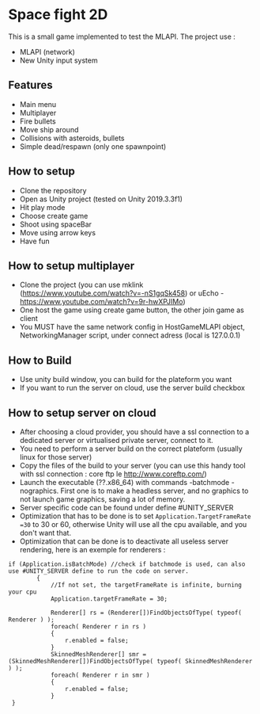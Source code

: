 # Space fight 2D

This is a small game implemented to test the MLAPI. The project use :

- MLAPI (network)
- New Unity input system 

## Features

- Main menu
- Multiplayer
- Fire bullets
- Move ship around
- Collisions with asteroids, bullets
- Simple dead/respawn (only one spawnpoint)

## How to setup

* Clone the repository
* Open as Unity project (tested on Unity 2019.3.3f1)
* Hit play mode
* Choose create game
* Shoot using spaceBar
* Move using arrow keys
* Have fun

## How to setup multiplayer

* Clone the project (you can use mklink (https://www.youtube.com/watch?v=-nS1gqSk458)  or uEcho - https://www.youtube.com/watch?v=9r-hwXPJIMo)
* One host the game using create game button, the other join game as client
* You MUST have the same network config in HostGameMLAPI object, NetworkingManager script, under connect adress (local is 127.0.0.1)

## How to Build

* Use unity build window, you can build for the plateform you want
* If you want to run the server on cloud, use the server build checkbox

## How to setup server on cloud

* After choosing a cloud provider, you should have a ssl connection to a dedicated server or virtualised private server, connect to it.
* You need to perform a server build on the correct plateform (usually linux for those server)
* Copy the files of the build to your server (you can use this handy tool with ssl connection : core ftp le http://www.coreftp.com/)
* Launch the executable (??.x86_64) with commands -batchmode -nographics. First one is to make a headless server, and no graphics to not launch game graphics, saving a lot of memory.
* Server specific code can be found under define #UNITY_SERVER
* Optimization that has to be done is to set 
```Application.TargetFrameRate =30```
 to 30 or 60, otherwise Unity will use all the cpu available, and you don't want that.
* Optimization that can be done is to deactivate all useless server rendering, here is an exemple for renderers :
``` 
if (Application.isBatchMode) //check if batchmode is used, can also use #UNITY_SERVER define to run the code on server.
        {
            //If not set, the targetFrameRate is infinite, burning your cpu
            Application.targetFrameRate = 30;

            Renderer[] rs = (Renderer[])FindObjectsOfType( typeof( Renderer ) );
            foreach( Renderer r in rs )
            {
                r.enabled = false;
            }
            SkinnedMeshRenderer[] smr = (SkinnedMeshRenderer[])FindObjectsOfType( typeof( SkinnedMeshRenderer ) );
            foreach( Renderer r in smr )
            {
                r.enabled = false;
            }
 }
```
